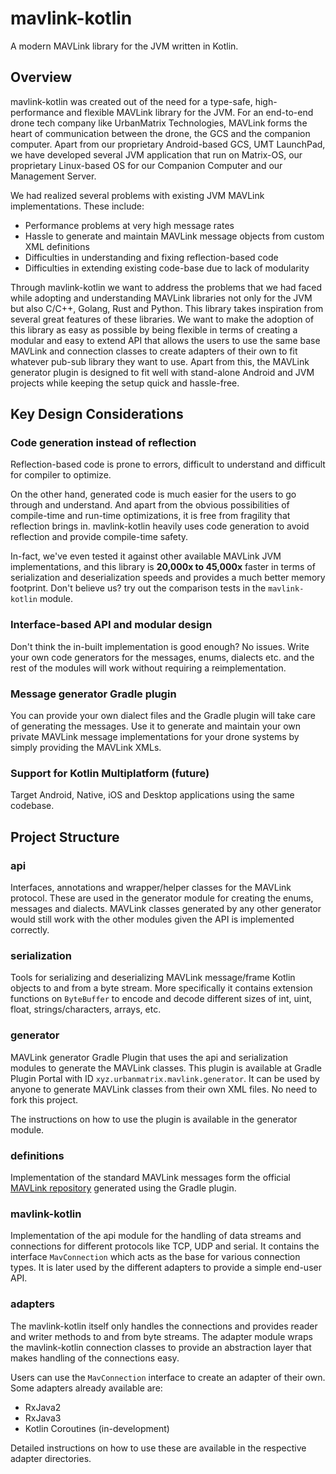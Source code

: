 # mavlink-kotlin

A modern MAVLink library for the JVM written in Kotlin.

## Overview

mavlink-kotlin was created out of the need for a type-safe, high-performance and flexible MAVLink library for the JVM.
For an end-to-end drone tech company like UrbanMatrix Technologies, MAVLink forms the heart of communication between the
drone, the GCS and the companion computer. Apart from our proprietary Android-based GCS, UMT LaunchPad, we have
developed several JVM application that run on Matrix-OS, our proprietary Linux-based OS for our Companion Computer and 
our Management Server.

We had realized several problems with existing JVM MAVLink implementations. These include:
- Performance problems at very high message rates
- Hassle to generate and maintain MAVLink message objects from custom XML definitions
- Difficulties in understanding and fixing reflection-based code
- Difficulties in extending existing code-base due to lack of modularity

Through mavlink-kotlin we want to address the problems that we had faced while adopting and understanding MAVLink
libraries not only for the JVM but also C/C++, Golang, Rust and Python. This library takes inspiration from several
great features of these libraries. We want to make the adoption of this library as easy as possible by being flexible in
terms of creating a modular and easy to extend API that allows the users to use the same base MAVLink and connection
classes to create adapters of their own to fit whatever pub-sub library they want to use. Apart from this, the MAVLink
generator plugin is designed to fit well with stand-alone Android and JVM projects while keeping the setup quick and
hassle-free.

## Key Design Considerations

### Code generation instead of reflection
Reflection-based code is prone to errors, difficult to understand and difficult for compiler to optimize.

On the other hand, generated code is much easier for the users to go through and understand. And apart from the obvious
possibilities of compile-time and run-time optimizations, it is free from fragility that reflection brings in.
mavlink-kotlin heavily uses code generation to avoid reflection and provide compile-time safety.

In-fact, we've even tested it against other available MAVLink JVM implementations, and this library is **20,000x to
45,000x** faster in terms of serialization and deserialization speeds and provides a much better memory footprint. Don't
believe us? try out the comparison tests in the `mavlink-kotlin` module.

### Interface-based API and modular design
Don't think the in-built implementation is good enough? No issues. Write your own code generators for the messages,
enums, dialects etc. and the rest of the modules will work without requiring a reimplementation.

### Message generator Gradle plugin
You can provide your own dialect files and the Gradle plugin will take care of generating the messages. Use it to
generate and maintain your own private MAVLink message implementations for your drone systems by simply providing the
MAVLink XMLs.

### Support for Kotlin Multiplatform (future)
Target Android, Native, iOS and Desktop applications using the same codebase.

## Project Structure

### api
Interfaces, annotations and wrapper/helper classes for the MAVLink protocol. These are used in the generator module for
creating the enums, messages and dialects. MAVLink classes generated by any other generator would still work with the
other modules given the API is implemented correctly. 

### serialization
Tools for serializing and deserializing MAVLink message/frame Kotlin objects to and from a byte stream. More
specifically it contains extension functions on `ByteBuffer` to encode and decode different sizes of int, uint, float,
strings/characters, arrays, etc.

### generator
MAVLink generator Gradle Plugin that uses the api and serialization modules to generate the MAVLink classes. This plugin
is available at Gradle Plugin Portal with ID `xyz.urbanmatrix.mavlink.generator`. It can be used by anyone to generate
MAVLink classes from their own XML files. No need to fork this project.

The instructions on how to use the plugin is available in the generator module.

### definitions
Implementation of the standard MAVLink messages form the official
[MAVLink repository](https://github.com/mavlink/mavlink) generated using the Gradle plugin.

### mavlink-kotlin
Implementation of the api module for the handling of data streams and connections for different protocols like TCP, UDP
and serial. It contains the interface `MavConnection` which acts as the base for various connection types. It is later
used by the different adapters to provide a simple end-user API.

### adapters
The mavlink-kotlin itself only handles the connections and provides reader and writer methods to and from byte streams.
The adapter module wraps the mavlink-kotlin connection classes to provide an abstraction layer that makes handling of
the connections easy.

Users can use the `MavConnection` interface to create an adapter of their own. Some adapters already available are:
- RxJava2
- RxJava3
- Kotlin Coroutines (in-development) 

Detailed instructions on how to use these are available in the respective adapter directories.
